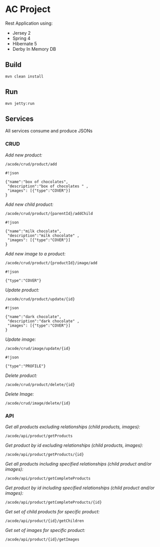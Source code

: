# **AC Project**

Rest Application using:

* Jersey 2
* Spring 4
* Hibernate 5
* Derby In Memory DB

## **Build**

```
mvn clean install
```

## **Run** 

```
mvn jetty:run
```

## **Services** ##
All services consume and produce JSONs
### **CRUD** ###

*Add new product:*
```
/acode/crud/product/add
```

```
#!json

{"name":"box of chocolates", 
 "description":"box of chocolates " ,
 "images": [{"type":"COVER"}]
}
```

*Add new child product:*
```
/acode/crud/product/{parentId}/addChild
```

```
#!json

{"name":"milk chocolate", 
 "description":"milk chocolate" ,
 "images": [{"type":"COVER"}]
}
```

*Add new image to a product:*
```
/acode/crud/product/{productId}/image/add
```

```
#!json

{"type":"COVER"}
```

*Update product:*
```
/acode/crud/product/update/{id}
```

```
#!json

{"name":"dark chocolate", 
 "description":"dark chocolate" ,
 "images": [{"type":"COVER"}]
}
```

*Update image:*
```
/acode/crud/image/update/{id}
```

```
#!json

{"type":"PROFILE"}
```

*Delete product:*
```
/acode/crud/product/delete/{id}
```

*Delete Image:*
```
/acode/crud/image/delete/{id}
```

### **API** ###

*Get all products excluding relationships (child products, images):*
```
/acode/api/product/getProducts
```

*Get product by id excluding relationships (child products, images):*
```
/acode/api/product/getProducts/{id}
```

*Get all products including specified relationships (child product and/or images):*
```
/acode/api/product/getCompleteProducts
```

*Get product by id including specified relationships (child product and/or images):*
```
/acode/api/product/getCompleteProducts/{id}
```

*Get set of child products for specific product:*
```
/acode/api/product/{id}/getChildren
```

*Get set of images for specific product:*
```
/acode/api/product/{id}/getImages
```